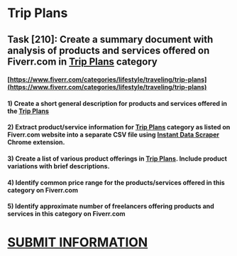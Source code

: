 # Trip Plans
## Task [210]: Create a summary document with analysis of products and services offered on Fiverr.com in [Trip Plans](https://www.fiverr.com/categories/lifestyle/traveling/trip-plans) category
#### [https://www.fiverr.com/categories/lifestyle/traveling/trip-plans](https://www.fiverr.com/categories/lifestyle/traveling/trip-plans)
#### 1) Create a short general description for products and services offered in the [Trip Plans](https://www.fiverr.com/categories/lifestyle/traveling/trip-plans)
#### 2) Extract product/service information for [Trip Plans](https://www.fiverr.com/categories/lifestyle/traveling/trip-plans) category as listed on Fiverr.com website into a separate CSV file using [Instant Data Scraper](https://chrome.google.com/webstore/detail/instant-data-scraper/ofaokhiedipichpaobibbnahnkdoiiah) Chrome extension.
#### 3) Create a list of various product offerings in [Trip Plans](https://www.fiverr.com/categories/lifestyle/traveling/trip-plans). Include product variations with brief descriptions.
#### 4) Identify common price range for the products/services offered in this category on Fiverr.com
#### 5) Identify approximate number of freelancers offering products and services in this category on Fiverr.com

# [SUBMIT INFORMATION](https://forms.office.com/r/8AEKjkLxKG)
